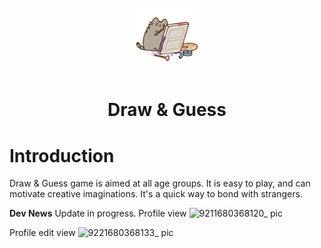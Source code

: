 <h1 align="center">
  <br>
  <img src="src/styles/images/gif/cat_paint.gif" alt="Cat Paint" width="100">
</h1>

<h1 align="center">Draw & Guess</h1>

# Introduction

Draw & Guess game is aimed at all age groups. It is easy to play, and can motivate creative imaginations. It's a quick way to bond with strangers.

**Dev News**
Update in progress.
Profile view
![9211680368120_ pic](https://user-images.githubusercontent.com/91385074/229305903-63394937-9c44-4884-9cb9-467ab2a0c562.jpg)  

Profile edit view
![9221680368133_ pic](https://user-images.githubusercontent.com/91385074/229305908-8ac91314-6297-4738-ac0d-092c01082cd9.jpg)

